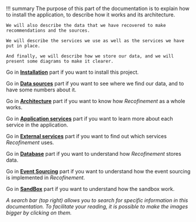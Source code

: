 !!! summary
    The purpose of this part of the documentation is to explain how to install the application, to describe how it works and its architecture.

    We will also describe the data that we have recovered to make recommendations and the sources.

    We will describe the services we use as well as the services we have put in place.

    And finally, we will describe how we store our data, and we will present some diagrams to make it clearer.

Go in __[Installation](./installation)__ part if you want to install this project.

Go in __[Data sources](./datasources)__ part if you want to see where we find our data, and to have some numbers about it.

Go in __[Architecture](./architecture)__ part if you want to know how *Recofinement* as a whole works.

Go in __[Application services](./services/ui)__ part if you want to learn more about each service in the application.

Go in __[External services](./external_services/mailjet)__ part if you want to find out which services *Recofinement* uses.

Go in __[Database](./database)__ part if you want to understand how *Recofinement* stores data.

Go in __[Event Sourcing](./event_sourcing)__ part if you want to understand how the event sourcing is implemented in *Recofinement*.

Go in __[SandBox](./sandbox/profile)__ part if you want to understand how the sandbox work.

*A search bar (top right) allows you to search for specific information in this documentation. To facilitate your reading, it is possible to make the images bigger by clicking on them.*